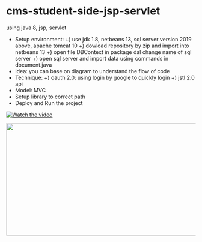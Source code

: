 # cms-student-side-jsp-servlet
using java 8, jsp, servlet
- Setup environment:
  +) use jdk 1.8, netbeans 13, sql server version 2019 above, apache tomcat 10
  +) dowload repository by zip and import into netbeans 13
  +) open file DBContext in package dal change name of sql server
  +) open sql server and import data using commands in document.java
- Idea: you can base on diagram to understand the flow of code
- Technique:
  +) oauth 2.0: using login by google to quickly login
  +) jstl 2.0 api
- Model: MVC
- Setup library to correct path
- Deploy and Run the project

[![Watch the video](https://img.youtube.com/vi/watch?v=sxnGZt0ViG4/hqdefault.jpg)](https://www.youtube.com/embed/watch?v=sxnGZt0ViG4)

[<img src="https://img.youtube.com/vi/watch?v=sxnGZt0ViG4/hqdefault.jpg" width="600" height="300"
/>](https://www.youtube.com/embed/watch?v=sxnGZt0ViG4)

